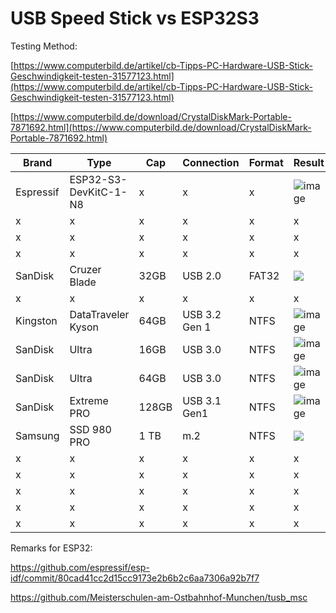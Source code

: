 # USB Speed Stick vs ESP32S3

Testing Method:

[https://www.computerbild.de/artikel/cb-Tipps-PC-Hardware-USB-Stick-Geschwindigkeit-testen-31577123.html](https://www.computerbild.de/artikel/cb-Tipps-PC-Hardware-USB-Stick-Geschwindigkeit-testen-31577123.html)

[https://www.computerbild.de/download/CrystalDiskMark-Portable-7871692.html](https://www.computerbild.de/download/CrystalDiskMark-Portable-7871692.html)

| Brand | Type | Cap | Connection | Format | Result |
| --- | --- | --- | --- | --- | --- |
| Espressif | ESP32-S3-DevKitC-1-N8 | x | x | x | ![image](https://user-images.githubusercontent.com/69573151/217378275-d1d1f02b-f54c-468a-a19a-ac49554f0eff.png)|
| x | x | x | x | x | x |
| x | x | x | x | x | x |
| x | x | x | x | x | x |
| SanDisk | Cruzer Blade | 32GB | USB 2.0 | FAT32 | ![](https://user-images.githubusercontent.com/69573151/217361551-c1eeb290-a683-4d8e-937c-d75ce4a8fdfb.png) |
| x | x | x | x | x | x |
| Kingston | DataTraveler Kyson | 64GB  | USB 3.2 Gen 1 | NTFS | ![image](https://user-images.githubusercontent.com/69573151/217365357-f2d0cc65-95f3-4e5a-ab97-9f621efd84c2.png) |
| SanDisk | Ultra | 16GB | USB 3.0 | NTFS | ![image](https://user-images.githubusercontent.com/69573151/217365982-93300e5c-2db2-4073-9ecf-2e3bcb4a0dc5.png) |
| SanDisk | Ultra | 64GB | USB 3.0 | NTFS | ![image](https://user-images.githubusercontent.com/69573151/217366560-b7365c3b-89c3-4b82-93a8-3c736a1603e1.png)|
| SanDisk | Extreme PRO | 128GB  | USB 3.1 Gen1|  NTFS | ![image](https://user-images.githubusercontent.com/69573151/217363994-cfdff596-231f-4a60-978c-1c885d238924.png)|
| Samsung | SSD 980 PRO | 1 TB | m.2 | NTFS | ![](https://user-images.githubusercontent.com/69573151/217362259-0c7982dc-f856-4b81-9f7e-5c7207410287.png) |
| x | x | x | x | x | x |
| x | x | x | x | x | x |
| x | x | x | x | x | x |
| x | x | x | x | x | x |
| x | x | x | x | x | x |


Remarks for ESP32: 

https://github.com/espressif/esp-idf/commit/80cad41cc2d15cc9173e2b6b2c6aa7306a92b7f7

https://github.com/Meisterschulen-am-Ostbahnhof-Munchen/tusb_msc

